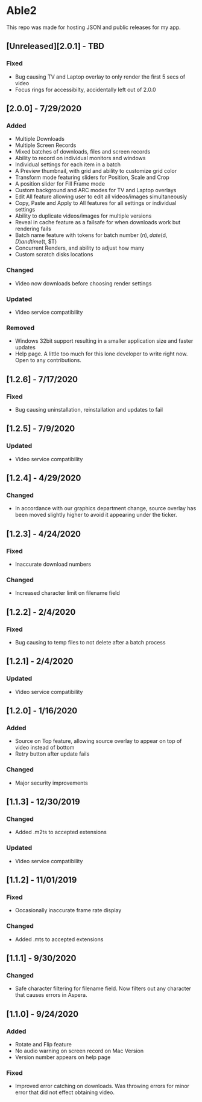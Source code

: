 # Able2

This repo was made for hosting JSON and public releases for my app.

## [Unreleased][2.0.1] - TBD

### Fixed
- Bug causing TV and Laptop overlay to only render the first 5 secs of video
- Focus rings for accessibilty, accidentally left out of 2.0.0

## [2.0.0] - 7/29/2020

### Added
- Multiple Downloads
- Multiple Screen Records
- Mixed batches of downloads, files and screen records
- Ability to record on individual monitors and windows
- Individual settings for each item in a batch
- A Preview thumbnail, with grid and ability to customize grid color
- Transform mode featuring sliders for Position, Scale and Crop
- A position slider for Fill Frame mode
- Custom background and ARC modes for TV and Laptop overlays
- Edit All feature allowing user to edit all videos/images simultaneously
- Copy, Paste and Apply to All features for all settings or individual settings
- Ability to duplicate videos/images for multiple versions
- Reveal in cache feature as a failsafe for when downloads work but rendering fails
- Batch name feature with tokens for batch number ($n), date ($d, $D) and time ($t, $T)
- Concurrent Renders, and ability to adjust how many
- Custom scratch disks locations

### Changed
- Video now downloads before choosing render settings

### Updated
- Video service compatibility

### Removed
- Windows 32bit support resulting in a smaller application size and faster updates
- Help page. A little too much for this lone developer to write right now. Open to any contributions.

## [1.2.6] - 7/17/2020

### Fixed
- Bug causing uninstallation, reinstallation and updates to fail

## [1.2.5] - 7/9/2020

### Updated
- Video service compatibility

## [1.2.4] - 4/29/2020

### Changed
- In accordance with our graphics department change, source overlay has been moved slightly higher to avoid it appearing under the ticker.

## [1.2.3] - 4/24/2020

### Fixed
- Inaccurate download numbers

### Changed
- Increased character limit on filename field

## [1.2.2] - 2/4/2020

### Fixed
- Bug causing to temp files to not delete after a batch process

## [1.2.1] - 2/4/2020

### Updated
- Video service compatibility

## [1.2.0] - 1/16/2020

### Added
- Source on Top feature, allowing source overlay to appear on top of video instead of bottom
- Retry button after update fails

### Changed
- Major security improvements

## [1.1.3] - 12/30/2019

### Changed
- Added .m2ts to accepted extensions

### Updated
- Video service compatibility

## [1.1.2] - 11/01/2019

### Fixed
- Occasionally inaccurate frame rate display

### Changed
- Added .mts to accepted extensions

## [1.1.1] - 9/30/2020

### Changed
- Safe character filtering for filename field. Now filters out any character that causes errors in Aspera.

## [1.1.0] - 9/24/2020

### Added
- Rotate and Flip feature
- No audio warning on screen record on Mac Version
- Version number appears on help page

### Fixed
- Improved error catching on downloads. Was throwing errors for minor error that did not effect obtaining video.
